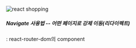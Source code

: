 ![react shopping](https://github.com/gogoringhye/read/assets/145514996/c7aa4ae6-edab-46ee-8e22-bfc61e5136c2)

##### Navigate 사용법 -- 어떤 페이지로 강제 이동(리다이렉트)
: react-router-dom의 component
